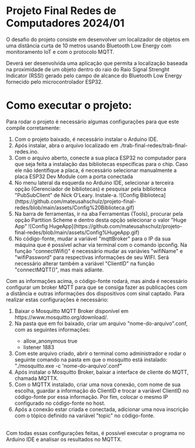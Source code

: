 # Projeto Final Redes de Computadores 2024/01

<p>
O desafio do projeto consiste em desenvolver um localizador de objetos em uma distância curta de
10 metros usando Bluetooth Low Energy com monitoramento IoT e com o protocolo MQTT.
</p>
<p>
Deverá ser desenvolvida uma aplicação que permita a localização baseada na proximidade de um
objeto dentro do raio do Raio Signal Strenght Indicator (RSSI) gerado pelo campo de alcance do
Bluetooth Low Energy fornecido pelo microcontrolador ESP32.
</p>

# Como executar o projeto:
Para rodar o projeto é necessário algumas configurações para que este compile corretamente:
<ol>
  <li>Com o projeto baixado, é necessário instalar o Arduíno IDE.</li>
  <li>Após instalar, abra o arquivo localizado em ./trab-final-redes/trab-final-redes.ino.</li>
  <li>Com o arquivo aberto, conecte a sua placa ESP32 no computador para que seja feita a instalação das bibliotecas específicas para o chip. Caso ele não identifique a placa, é necessário selecionar manualmente a placa ESP32 Dev Module com a porta conectada</li>
  <li>No menu lateral da esquerda no Arduino IDE, selecionar a terceira opção (Gerenciador de bibliotecas) e pesquisar pela biblioteca "PubSubClient" de Nick O'Leary. Instale-a.
      ![Config Biblioteca](https://github.com/mateusahschulz/projeto-final-redes/blob/main/assets/Config%20Biblioteca.gif)
  </li>
  <li>Na barra de ferramentas, ir na aba Ferramentas (Tools), procurar pela opção Partition Scheme e dentro desta opção selecionar o valor "Huge App"
      ![Config HugeApp](https://github.com/mateusahschulz/projeto-final-redes/blob/main/assets/Config%HugeApp.gif)
  </li>
  <li>No código-fonte, mudar a variável "mqttBroker" para o IP da sua máquina que é possível achar via terminal com o comando ipconfig. Na função "connectWifi()" é necessário mudar as variávies "wifiName" e "wifiPassword" para respectivas informações de seu WIFI. Será necessário alterar também a variável "ClientID" na função "connectMQTT()", mas mais adiante.
  </li>
</ol>

Com as informações acima, o código-fonte rodará, mas ainda é necessário configurar um broker MQTT para que se consiga fazer as publicações com a distância e outras informações dos dispositivos com sinal captado.
Para realizar estas configurações é necessário:
<ol>
  <li>
    Baixar o Mosquitto MQTT Broker disponível em https://www.mosquitto.org/download/.
  </li>
  <li>Na pasta que em foi baixado, criar um arquivo "nome-do-arquivo".conf, com as seguintes informações:</li>
  <ul>
  <li>
    allow_anonymous true
  </li>
  <li>
    listener 1883
  </li>
  </ul>
  <li>Com este arquivo criado, abrir o terminal como administrador e rodar o seguinte comando na pasta em que o mosquitto está instalado: "./mosquitto.exe -c 'nome-do-arquivo'.conf"</li>
    <li>Após instalar o Mosquitto Broker, baixar a interface de cliente do MQTT, chamada MQTTX.</li>
    <li>Com o MQTTX instalado, criar uma nova conexão, com nome de sua escolha, guardar a informação do ClientID e trocar a variável ClientID no código-fonte por essa informação. Por fim, colocar o mesmo IP configurado no código-fonte no host.</li>
    <li>Após a conexão estar criada e conectada, adicionar uma nova inscrição com o tópico definido na variável "topic" no código-fonte.
    </li>
</ol>
<br />
Com todas essas configurações feitas, é possível executar o programa no Arduíno IDE e analisar os resultados no MQTTX.
